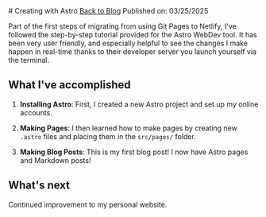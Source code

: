 <html>
<body> 
# Creating with Astro
<a href="/blog/">Back to Blog</a>
Published on: 03/25/2025

Part of the first steps of migrating from using Git Pages to Netlify, I've followed the step-by-step tutorial provided for the Astro WebDev tool. It has been very user friendly, and especially helpful to see the changes I make happen in real-time thanks to their developer server you launch yourself via the terminal. 

## What I've accomplished

1. **Installing Astro**: First, I created a new Astro project and set up my online accounts.

2. **Making Pages**: I then learned how to make pages by creating new `.astro` files and placing them in the `src/pages/` folder.

3. **Making Blog Posts**: This is my first blog post! I now have Astro pages and Markdown posts!

## What's next

Continued improvement to my personal website. 
</body>
</html>
